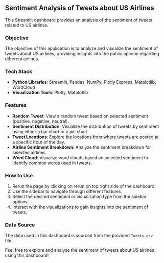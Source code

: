 ## Sentiment Analysis of Tweets about US Airlines

This Streamlit dashboard provides an analysis of the sentiment of tweets related to US airlines.

### Objective
The objective of this application is to analyze and visualize the sentiment of tweets about US airlines, providing insights into the public opinion regarding different airlines.

### Tech Stack
- **Python Libraries**: Streamlit, Pandas, NumPy, Plotly Express, Matplotlib, WordCloud
- **Visualization Tools**: Plotly, Matplotlib

### Features
- **Random Tweet**: View a random tweet based on selected sentiment (positive, negative, neutral).
- **Sentiment Distribution**: Visualize the distribution of tweets by sentiment using either a bar chart or a pie chart.
- **Tweet Locations**: Explore the locations from where tweets are posted at a specific hour of the day.
- **Airline Sentiment Breakdown**: Analyze the sentiment breakdown for selected airlines.
- **Word Cloud**: Visualize word clouds based on selected sentiment to identify common words used in tweets.

### How to Use
1. Rerun the page by clicking on rerun on top right side of the dashboard.
2. Use the sidebar to navigate through different features.
3. Select the desired sentiment or visualization type from the sidebar options.
4. Interact with the visualizations to gain insights into the sentiment of tweets.

### Data Source
The data used in this dashboard is sourced from the provided `Tweets.csv` file.

Feel free to explore and analyze the sentiment of tweets about US airlines using this dashboard!
